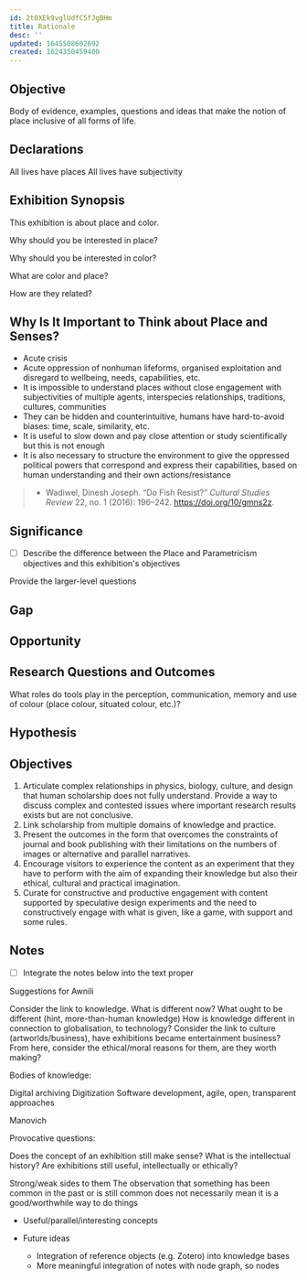 ```yaml
---
id: 2t0XEk9vglUdfC5fJgBHm
title: Rationale
desc: ''
updated: 1645508602692
created: 1624350459400
---
```


## Objective

Body of evidence, examples, questions and ideas that make the notion of place inclusive of all forms of life.

## Declarations

All lives have places
All lives have subjectivity

## Exhibition Synopsis

This exhibition is about place and color.

Why should you be interested in place?

Why should you be interested in color?

What are color and place?

How are they related?

## Why Is It Important to Think about Place and Senses?

- Acute crisis
- Acute oppression of nonhuman lifeforms, organised exploitation and disregard to wellbeing, needs, capabilities, etc.
- It is impossible to understand places without close engagement with subjectivities of multiple agents, interspecies relationships, traditions, cultures, communities
- They can be hidden and counterintuitive, humans have hard-to-avoid biases: time, scale, similarity, etc.
- It is useful to slow down and pay close attention or study scientifically but this is not enough
- It is also necessary to structure the environment to give the oppressed political powers that correspond and express their capabilities, based on human understanding and their own actions/resistance

>- Wadiwel, Dinesh Joseph. “Do Fish Resist?” _Cultural Studies Review_ 22, no. 1 (2016): 196–242. https://doi.org/10/gmns2z.

## Significance

- [ ] Describe the difference between the Place and Parametricism objectives and this exhibition's objectives

Provide the larger-level questions

## Gap

## Opportunity

## Research Questions and Outcomes

What roles do tools play in the perception, communication, memory and use of colour (place colour, situated colour, etc.)?

## Hypothesis

## Objectives

1. Articulate complex relationships in physics, biology, culture, and design that human scholarship does not fully understand. Provide a way to discuss complex and contested issues where important research results exists but are not conclusive.
2. Link scholarship from multiple domains of knowledge and practice.
3. Present the outcomes in the form that overcomes the constraints of journal and book publishing with their limitations on the numbers of images or alternative and parallel narratives.
4. Encourage visitors to experience the content as an experiment that they have to perform with the aim of expanding their knowledge but also their ethical, cultural and practical imagination.
5. Curate for constructive and productive engagement with content supported by speculative design experiments and the need to constructively engage with what is given, like a game, with support and some rules.

## Notes

- [ ] Integrate the notes below into the text proper

Suggestions for Awnili

Consider the link to knowledge. What is different now? What ought to be different (hint, more-than-human knowledge)
How is knowledge different in connection to globalisation, to technology?
Consider the link to culture (artworlds/business), have exhibitions became entertainment business?
From here, consider the ethical/moral reasons for them, are they worth making?

Bodies of knowledge:

Digital archiving
Digitization
Software development, agile, open, transparent approaches

Manovich

Provocative questions:

Does the concept of an exhibition still make sense? What is the intellectual history?
Are exhibitions still useful, intellectually or ethically?

Strong/weak sides to them
The observation that something has been common in the past or is still common does not necessarily mean it is a good/worthwhile way to do things

- Useful/parallel/interesting concepts


- Future ideas
  - Integration of reference objects (e.g. Zotero) into knowledge bases
  - More meaningful integration of notes with node graph, so nodes
